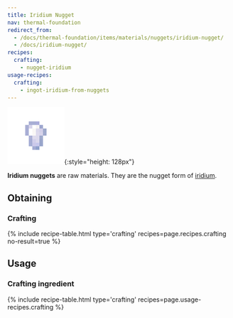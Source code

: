 ```yaml
---
title: Iridium Nugget
nav: thermal-foundation
redirect_from:
  - /docs/thermal-foundation/items/materials/nuggets/iridium-nugget/
  - /docs/iridium-nugget/
recipes:
  crafting:
    - nugget-iridium
usage-recipes:
  crafting:
    - ingot-iridium-from-nuggets
---
```


![Iridium nugget](/assets/images/thermal-foundation/nugget-iridium.png){:style="height: 128px"}


**Iridium nuggets** are raw materials. They are the nugget form of
[iridium](/docs/iridium-ingot/).


Obtaining
---------

### Crafting
{% include recipe-table.html type='crafting' recipes=page.recipes.crafting no-result=true %}


Usage
-----

### Crafting ingredient
{% include recipe-table.html type='crafting' recipes=page.usage-recipes.crafting %}
